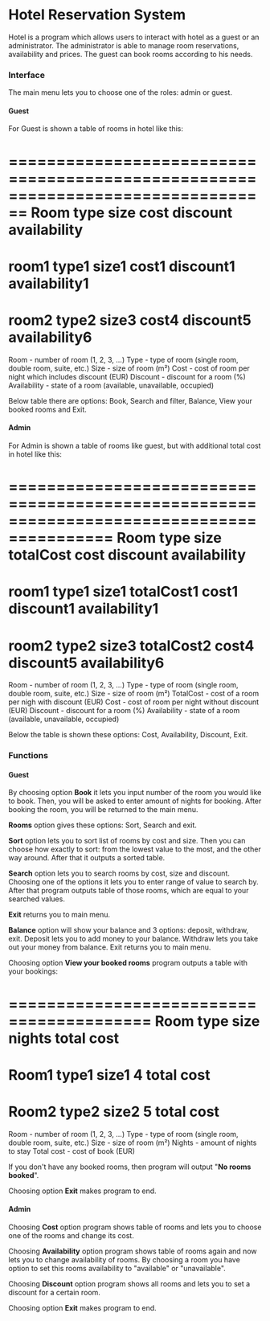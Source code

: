 # Hotel Reservation System

Hotel is a program which allows users to interact with hotel as a guest or an administrator.
The administrator is able to manage room reservations, availability and prices. The guest can book rooms according to his needs.

### Interface

The main menu lets you to choose one of the roles: admin or guest.

#### Guest

For Guest is shown a table of rooms in hotel like this:

================================================================================
Room         type          size         cost       discount    availability
================================================================================
room1        type1         size1        cost1     discount1    availability1
================================================================================
room2        type2         size3        cost4     discount5    availability6
================================================================================

Room - number of room (1, 2, 3, ...)
Type - type of room (single room, double room, suite, etc.)
Size - size of room (m²)
Cost - cost of room per night which includes discount (EUR)
Discount - discount for a room (%)
Availability - state of a room (available, unavailable, occupied)


Below table there are options: Book, Search and filter, Balance, View your booked rooms and Exit.


#### Admin

For Admin is shown a table of rooms like guest, but with additional total cost in hotel like this:

=========================================================================================
Room         type          size       totalCost     cost       discount    availability
=========================================================================================
room1        type1         size1      totalCost1    cost1     discount1    availability1
=========================================================================================
room2        type2         size3      totalCost2    cost4     discount5    availability6
=========================================================================================

Room - number of room (1, 2, 3, ...)
Type - type of room (single room, double room, suite, etc.)
Size - size of room (m²)
TotalCost - cost of a room per nigh with discount (EUR)
Cost - cost of room per night without discount (EUR)
Discount - discount for a room (%)
Availability - state of a room (available, unavailable, occupied)

Below the table is shown these options: Cost, Availability, Discount, Exit.


### Functions

#### Guest

By choosing option **Book** it lets you input number of the room you would like to book. Then, you will be asked to enter amount of nights for booking. After booking the room, you will be returned to the main menu.


**Rooms** option gives these options: Sort, Search and exit.

**Sort** option lets you to sort list of rooms by cost and size. Then you can choose how exactly to sort: from the lowest value to the most, and the other way around. After that it outputs a sorted table.

**Search** option lets you to search rooms by cost, size and discount. Choosing one of the options it lets you to enter range of value to search by. After that program outputs table of those rooms, which are equal to your searched values.

**Exit** returns you to main menu.


**Balance** option will show your balance and 3 options: deposit, withdraw, exit.
Deposit lets you to add money to your balance.
Withdraw lets you take out your money from balance.
Exit returns you to main menu.


Choosing option **View your booked rooms** program outputs a table with your bookings:

=========================================
Room   type   size   nights   total cost
=========================================
Room1  type1  size1    4      total cost
=========================================
Room2  type2  size2    5      total cost
=========================================

Room - number of room (1, 2, 3, ...)
Type - type of room (single room, double room, suite, etc.)
Size - size of room (m²)
Nights - amount of nights to stay
Total cost - cost of book (EUR)

If you don't have any booked rooms, then program will output "**No rooms booked**".


Choosing option **Exit** makes program to end.



#### Admin

Choosing **Cost** option program shows table of rooms and lets you to choose one of the rooms and change its cost.

Choosing **Availability** option program shows table of rooms again and now lets you to change availability of rooms. By choosing a room you have option to set this rooms availability to "available" or "unavailable".

Choosing **Discount** option program shows all rooms and lets you to set a discount for a certain room.

Choosing option **Exit** makes program to end.